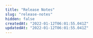 ```yaml
---
title: "Release Notes"
slug: "release-notes"
hidden: false
createdAt: "2022-01-12T06:01:55.041Z"
updatedAt: "2022-01-12T06:01:55.041Z"
---
```

